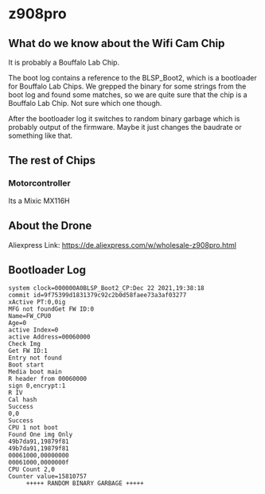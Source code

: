 # z908pro

## What do we know about the Wifi Cam Chip

It is probably a Bouffalo Lab Chip.

The boot log contains a reference to the BLSP_Boot2, which is a bootloader for Bouffalo Lab Chips. We grepped the binary for some strings from the boot log and found some matches, so we are quite sure that the chip is a Bouffalo Lab Chip. Not sure which one though.

After the bootloader log it switches to random binary garbage which is probably output of the firmware. Maybe it just changes the baudrate or something like that.
## The rest of Chips
### Motorcontroller
Its a Mixic MX116H 

## About the Drone
Aliexpress Link: https://de.aliexpress.com/w/wholesale-z908pro.html
## Bootloader Log

```
system clock=000000A0BLSP_Boot2_CP:Dec 22 2021,19:38:18
commit id=9f75399d1831379c92c2b0d58faee73a3af03277
xActive PT:0,0ig
MFG not foundGet FW ID:0
Name=FW_CPU0
Age=0
active Index=0
active Address=00060000
Check Img
Get FW ID:1
Entry not found
Boot start
Media boot main
R header from 00060000
sign 0,encrypt:1
R IV
Cal hash
Success
0,0
Success
CPU 1 not boot
Found One img Only
49b7da91,19879f81
49b7da91,19879f81
00061000,00000000
00061000,0000000f
CPU Count 2,0
Counter value=15810757
     +++++ RANDOM BINARY GARBAGE +++++
```
